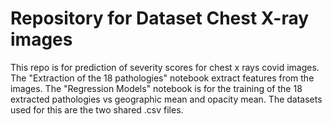# Repository for Dataset Chest X-ray images 
This repo is for prediction of severity scores for chest x rays covid images.
The "Extraction of the 18 pathologies" notebook extract features from the images.
The "Regression Models" notebook is for the training of the 18 extracted pathologies vs geographic mean and opacity mean. The datasets used for this are the two shared .csv files.
